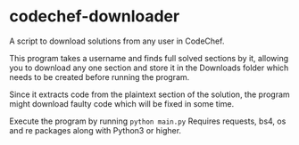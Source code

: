 # codechef-downloader
 A script to download solutions from any user in CodeChef.

This program takes a username and finds full solved sections by it, allowing you to download any one section and store it in the Downloads folder which needs to be created before running the program.

Since it extracts code from the plaintext section of the solution, the program might download faulty code which will be fixed in some time.

Execute the program by running `python main.py`
Requires requests, bs4, os and re packages along with Python3 or higher.
